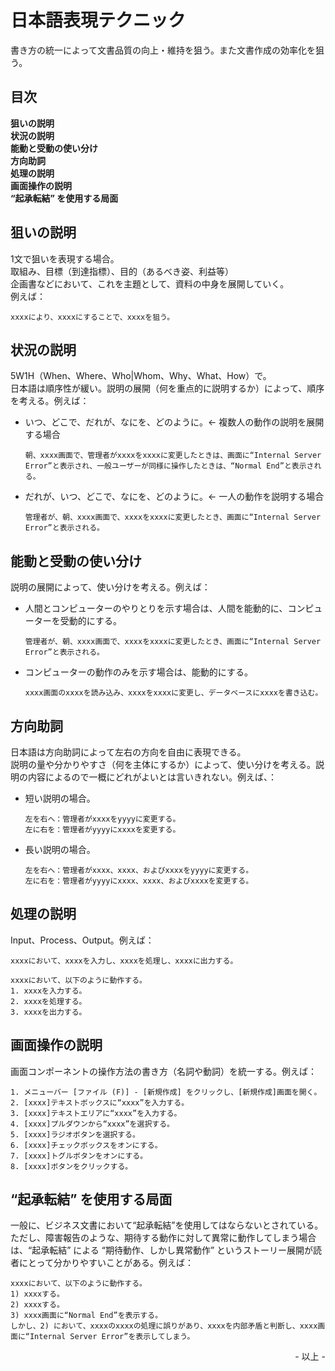 # 日本語表現テクニック

書き方の統一によって文書品質の向上・維持を狙う。また文書作成の効率化を狙う。<br>

## 目次

**狙いの説明**<br>
**状況の説明**<br>
**能動と受動の使い分け**<br>
**方向助詞**<br>
**処理の説明**<br>
**画面操作の説明**<br>
**“起承転結” を使用する局面**<br>

## 狙いの説明

1文で狙いを表現する場合。<br>
取組み、目標（到達指標）、目的（あるべき姿、利益等）<br>
企画書などにおいて、これを主題として、資料の中身を展開していく。<br>
例えば：<br>

```
xxxxにより、xxxxにすることで、xxxxを狙う。
```

## 状況の説明

5W1H（When、Where、Who|Whom、Why、What、How）で。<br>
日本語は順序性が緩い。説明の展開（何を重点的に説明するか）によって、順序を考える。例えば：<br>

* いつ、どこで、だれが、なにを、どのように。← 複数人の動作の説明を展開する場合
    ```
    朝、xxxx画面で、管理者がxxxxをxxxxに変更したときは、画面に“Internal Server Error”と表示され、一般ユーザーが同様に操作したときは、“Normal End”と表示される。
    ```
* だれが、いつ、どこで、なにを、どのように。← 一人の動作を説明する場合
    ```
    管理者が、朝、xxxx画面で、xxxxをxxxxに変更したとき、画面に“Internal Server Error”と表示される。
    ```

## 能動と受動の使い分け

説明の展開によって、使い分けを考える。例えば：<br>

* 人間とコンピューターのやりとりを示す場合は、人間を能動的に、コンピューターを受動的にする。
    ```
    管理者が、朝、xxxx画面で、xxxxをxxxxに変更したとき、画面に“Internal Server Error”と表示される。
    ```
* コンピューターの動作のみを示す場合は、能動的にする。
    ```
    xxxx画面のxxxxを読み込み、xxxxをxxxxに変更し、データベースにxxxxを書き込む。
    ```

## 方向助詞

日本語は方向助詞によって左右の方向を自由に表現できる。<br>
説明の量や分かりやすさ（何を主体にするか）によって、使い分けを考える。説明の内容によるので一概にどれがよいとは言いきれない。例えば、：<br>

* 短い説明の場合。<br>
    ```
    左を右へ：管理者がxxxxをyyyyに変更する。
    左に右を：管理者がyyyyにxxxxを変更する。
    ```
* 長い説明の場合。<br>
    ```
    左を右へ：管理者がxxxx、xxxx、およびxxxxをyyyyに変更する。
    左に右を：管理者がyyyyにxxxx、xxxx、およびxxxxを変更する。
    ```

## 処理の説明

Input、Process、Output。例えば：<br>

```
xxxxにおいて、xxxxを入力し、xxxxを処理し、xxxxに出力する。
```

```
xxxxにおいて、以下のように動作する。
1. xxxxを入力する。
2. xxxxを処理する。
3. xxxxを出力する。
```

## 画面操作の説明

画面コンポーネントの操作方法の書き方（名詞や動詞）を統一する。例えば：

```
1. メニューバー [ファイル (F)] - [新規作成] をクリックし、[新規作成]画面を開く。 
2. [xxxx]テキストボックスに“xxxx”を入力する。
3. [xxxx]テキストエリアに“xxxx”を入力する。
4. [xxxx]プルダウンから“xxxx”を選択する。
5. [xxxx]ラジオボタンを選択する。
6. [xxxx]チェックボックスをオンにする。
7. [xxxx]トグルボタンをオンにする。
8. [xxxx]ボタンをクリックする。
```

## “起承転結” を使用する局面

一般に、ビジネス文書において“起承転結”を使用してはならないとされている。<br>
ただし、障害報告のような、期待する動作に対して異常に動作してしまう場合は、“起承転結” による “期待動作、しかし異常動作” というストーリー展開が読者にとって分かりやすいことがある。例えば：<br>

```
xxxxにおいて、以下のように動作する。
1) xxxxする。
2) xxxxする。
3) xxxx画面に“Normal End”を表示する。
しかし、2) において、xxxxのxxxxの処理に誤りがあり、xxxxを内部矛盾と判断し、xxxx画面に“Internal Server Error”を表示してしまう。
```

<div style="text-align: right;">- 以上 -</div>

